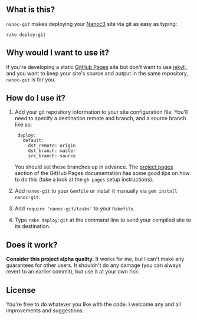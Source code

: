 ## What is this?

`nanoc-git` makes deploying your [Nanoc3](http://github.com/ddfreyne/nanoc) site via git as easy as typing:

    rake deploy:git
  
## Why would I want to use it?

If you're developing a static [GitHub Pages](http://pages.github.com/) site but don't want to use [jekyll](https://github.com/mojombo/jekyll/wiki), and you want to keep your site's source and output in the same repository, `nanoc-git` is for you.
  
## How do I use it?

1. Add your git repository information to your site configuration file. You'll need to specify a destination remote and branch, and a source branch like so:

        deploy:
          default:
            dst_remote: origin
            dst_branch: master
            src_branch: source

      You should set these branches up in advance. The [project pages](http://pages.github.com/#project_pages) section of the GitHub Pages documentation has some good tips on how to do this (take a look at the `gh-pages` setup instructions).

2. Add `nanoc-git` to your `Gemfile` or install it manually via `gem install nanoc-git`.

3. Add `require 'nanoc-git/tasks'` to your `Rakefile`.

4. Type `rake deploy:git` at the command line to send your compiled site to its destination.

## Does it work?

**Consider this project alpha quality**. It works for me, but I can't make any guarantees for other users. It shouldn't do any damage (you can always revert to an earlier commit), but use it at your own risk.

## License

You're free to do whatever you like with the code. I welcome any and all improvements and suggestions.
